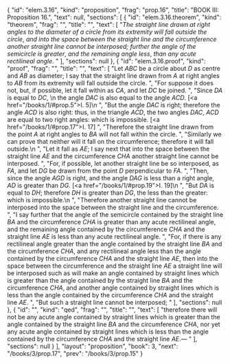 {
  "id": "elem.3.16",
  "kind": "proposition",
  "frag": "prop.16",
  "title": "BOOK III: Proposition 16.",
  "text": null,
  "sections": [
    {
      "id": "elem.3.16.theorem",
      "kind": "theorem",
      "frag": "",
      "title": "",
      "text": [
        "<var>The straight line drawn at right angles to the diameter of a circle from its extremity will fall outside the circle</var>, <var>and into the space between the straight line and the circumference another straight line cannot be interposed; further the angle of the semicircle is greater</var>, <var>and the remaining angle less</var>, <var>than any acute rectilineal angle</var>. "
      ],
      "sections": null
    },
    {
      "id": "elem.3.16.proof",
      "kind": "proof",
      "frag": "",
      "title": "",
      "text": [
        "Let <var>ABC</var> be a circle about <var>D</var> as centre and <var>AB</var> as diameter; I say that the straight line drawn from <var>A</var> at right angles to <var>AB</var> from its extremity will fall outside the circle. ",
        "For suppose it does not, but, if possible, let it fall within as <var>CA</var>, and let <var>DC</var> be joined. ",
        "Since <var>DA</var> is equal to <var>DC</var>, \n       the angle <var>DAC</var> is also equal to the angle <var>ACD</var>. [<a href=\"/books/1/#prop.5\">I. 5</a>]\n      ",
        "But the angle <var>DAC</var> is right; therefore the angle <var>ACD</var> is also right: thus, in the triangle <var>ACD</var>, the two angles <var>DAC</var>, <var>ACD</var> are equal to two right angles: which is impossible. [<a href=\"/books/1/#prop.17\">I. 17</a>] ",
        "Therefore the straight line drawn from the point <var>A</var> at right angles to <var>BA</var> will not fall within the circle. ",
        "Similarly we can prove that neither will it fall on the circumference; therefore it will fall outside.\n      ",
        "Let it fall as <var>AE</var>; I say next that into the space between the straight line <var>AE</var> and the circumference <var>CHA</var> another straight line cannot be interposed. ",
        "For, if possible, let another straight line be so interposed, as <var>FA</var>, and let <var>DG</var> be drawn from the point <var>D</var> perpendicular to <var>FA</var>. ",
        "Then, since the angle <var>AGD</var> is right, and the angle <var>DAG</var> is less than a right angle, <var>AD</var> is greater than <var>DG</var>. [<a href=\"/books/1/#prop.19\">I. 19</a>]\n      ",
        "But <var>DA</var> is equal to <var>DH</var>; therefore <var>DH</var> is greater than <var>DG</var>, the less than the greater: which is impossible.\n      ",
        "Therefore another straight line cannot be interposed into the space between the straight line and the circumference. ",
        "I say further that the angle of the semicircle contained by the straight line <var>BA</var> and the circumference <var>CHA</var> is greater than any acute rectilineal angle, and the remaining angle contained by the circumference <var>CHA</var> and the straight line <var>AE</var> is less than any acute rectilineal angle. ",
        "For, if there is any rectilineal angle greater than the angle contained by the straight line <var>BA</var> and the circumference <var>CHA</var>, and any rectilineal angle less than the angle contained by the circumference <var>CHA</var> and the straight line <var>AE</var>, then into the space between the circumference and the straight line <var>AE</var> a straight line will be interposed such as will make an angle contained by straight lines which is greater than the angle contained by the straight line <var>BA</var> and the circumference <var>CHA</var>, and another angle contained by straight lines which is less than the angle contained by the circumference <var>CHA</var> and the straight line <var>AE</var>. ",
        "But such a straight line cannot be interposed; "
      ],
      "sections": null
    },
    {
      "id": "",
      "kind": "qed",
      "frag": "",
      "title": "",
      "text": [
        "therefore there will not be any acute angle contained by straight lines which is greater than the angle contained by the straight line <var>BA</var> and the circumference <var>CHA</var>, nor yet any acute angle contained by straight lines which is less than the angle contained by the circumference <var>CHA</var> and the straight line <var>AE</var>.— "
      ],
      "sections": null
    }
  ],
  "layout": "proposition",
  "book": 3,
  "next": "/books/3/prop.17",
  "prev": "/books/3/prop.15"
}
